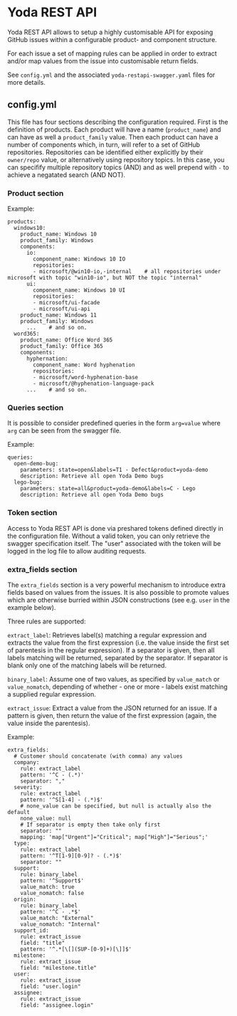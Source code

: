 # Yoda REST API

Yoda REST API allows to setup a highly customisable API for exposing GitHub issues within a configurable product- and component structure.

For each issue a set of mapping rules can be applied in order to extract and/or map values from the issue into customisable return fields. 

See `config.yml` and the associated `yoda-restapi-swagger.yaml` files for more details.

## config.yml

This file has four sections describing the configuration required. First is the definition of products. Each product will have a name (`product_name`) and can have as well a `product_family` value. Then each product can have a number of components which, in turn, will refer to a set of GitHub repositories. Repositories can be identified either explicitly by their `owner/repo` value, or alternatively using repository topics. In this case, you can specifify multiple repository topics (AND) and as well prepend with `-` to achieve a negatated search (AND NOT).

### Product section

Example:
```
products:
  windows10:
    product_name: Windows 10
    product_family: Windows
    components:
      io:
        component_name: Windows 10 IO
        repositories:
        - microsoft/@win10-io,-internal    # all repositories under microsoft with topic "win10-io", but NOT the topic "internal"
      ui:
        component_name: Windows 10 UI
        repositories:
        - microsoft/ui-facade
        - microsoft/ui-api
    product_name: Windows 11
    product_family: Windows
      ...    # and so on.
  word365:
    product_name: Office Word 365
    product_family: Office 365
    components:
      hyphernation:
        component_name: Word hyphenation
        repositories:
        - microsoft/word-hyphenation-base
        - microsoft/@hyphenation-language-pack
      ...    # and so on.
```

### Queries section

It is possible to consider predefined queries in the form `arg=value` where `arg` can be seen from the swagger file.

Example:

```
queries:
  open-demo-bug: 
    parameters: state=open&labels=T1 - Defect&product=yoda-demo
    description: Retrieve all open Yoda Demo bugs
  lego-bug:
    parameters: state=all&product=yoda-demo&labels=C - Lego
    description: Retrieve all open Yoda Demo bugs
```

### Token section

Access to Yoda REST API is done via preshared tokens defined directly in the configuration file. Without a valid token, you can only retrieve the swagger specification itself. The "user" associated with the token will be logged in the log file to allow auditing requests.

### extra_fields section

The `extra_fields` section is a very powerful mechanism to introduce extra fields based on values from the issues. It is also possible to promote values which are otherwise burried within JSON constructions (see e.g. `user` in the example below). 

Three rules are supported:

`extract_label`: Retrieves label(s) matching a regular expression and extracts the value from the first expression (i.e. the value inside the first set of parentesis in the regular expression). If a separator is given, then all labels matching will be returned, separated by the separator. If separator is blank only one of the matching labels will be returned.

`binary_label`: Assume one of two values, as specified by `value_match` or `value_nomatch`, depending of whether - one or more - labels exist matching a supplied regular expression.

`extract_issue`: Extract a value from the JSON returned for an issue. If a pattern is given, then return the value of the first expression (again, the value inside the parentesis).

Example:
```
extra_fields:
  # Customer should concatenate (with comma) any values
  company:
    rule: extract_label
    pattern: '^C - (.*)'
    separator: ","
  severity:
    rule: extract_label
    pattern: '^S[1-4] - (.*)$'
    # none_value can be specified, but null is actually also the default
    none_value: null
    # If separator is empty then take only first
    separator: ""
    mapping: 'map["Urgent"]="Critical"; map["High"]="Serious";'
  type:
    rule: extract_label
    pattern: '^T[1-9][0-9]? - (.*)$'
    separator: ""
  support:
    rule: binary_label
    pattern: '^Support$'
    value_match: true
    value_nomatch: false
  origin:
    rule: binary_label
    pattern: '^C - .*$'
    value_match: "External"
    value_nomatch: "Internal"
  support_id:
    rule: extract_issue
    field: "title"
    pattern: '^.*[\[](SUP-[0-9]+)[\]]$'
  milestone:
    rule: extract_issue
    field: "milestone.title"
  user:
    rule: extract_issue
    field: "user.login"
  assignee:
    rule: extract_issue
    field: "assignee.login"
```
